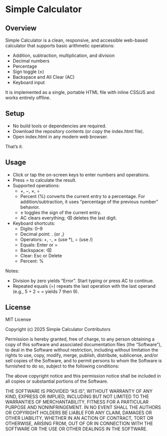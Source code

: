 # Simple Calculator

## Overview
Simple Calculator is a clean, responsive, and accessible web-based calculator that supports basic arithmetic operations:
- Addition, subtraction, multiplication, and division
- Decimal numbers
- Percentage
- Sign toggle (±)
- Backspace and All Clear (AC)
- Keyboard input

It is implemented as a single, portable HTML file with inline CSS/JS and works entirely offline.

## Setup
- No build tools or dependencies are required.
- Download the repository contents (or copy the index.html file).
- Open index.html in any modern web browser.

That’s it.

## Usage
- Click or tap the on-screen keys to enter numbers and operations.
- Press = to calculate the result.
- Supported operations:
  - +, −, ×, ÷
  - Percent (%) converts the current entry to a percentage. For addition/subtraction, it uses “percentage of the previous number” behavior.
  - ± toggles the sign of the current entry.
  - AC clears everything; ⌫ deletes the last digit.
- Keyboard shortcuts:
  - Digits: 0–9
  - Decimal point: . (or ,)
  - Operators: +, -, × (use *), ÷ (use /)
  - Equals: Enter or =
  - Backspace: ⌫
  - Clear: Esc or Delete
  - Percent: %

Notes:
- Division by zero yields “Error”. Start typing or press AC to continue.
- Repeated equals (=) repeats the last operation with the last operand (e.g., 5 + 2 = = yields 7 then 9).

## License
MIT License

Copyright (c) 2025 Simple Calculator Contributors

Permission is hereby granted, free of charge, to any person obtaining a copy of this software and associated documentation files (the “Software”), to deal in the Software without restriction, including without limitation the rights to use, copy, modify, merge, publish, distribute, sublicense, and/or sell copies of the Software, and to permit persons to whom the Software is furnished to do so, subject to the following conditions:

The above copyright notice and this permission notice shall be included in all copies or substantial portions of the Software.

THE SOFTWARE IS PROVIDED “AS IS”, WITHOUT WARRANTY OF ANY KIND, EXPRESS OR IMPLIED, INCLUDING BUT NOT LIMITED TO THE WARRANTIES OF MERCHANTABILITY, FITNESS FOR A PARTICULAR PURPOSE AND NONINFRINGEMENT. IN NO EVENT SHALL THE AUTHORS OR COPYRIGHT HOLDERS BE LIABLE FOR ANY CLAIM, DAMAGES OR OTHER LIABILITY, WHETHER IN AN ACTION OF CONTRACT, TORT OR OTHERWISE, ARISING FROM, OUT OF OR IN CONNECTION WITH THE SOFTWARE OR THE USE OR OTHER DEALINGS IN THE SOFTWARE.